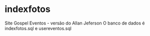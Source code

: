 # indexfotos
Site Gospel Eventos - versão do Allan Jeferson
O banco de dados é indexfotos.sql e usereventos.sql
